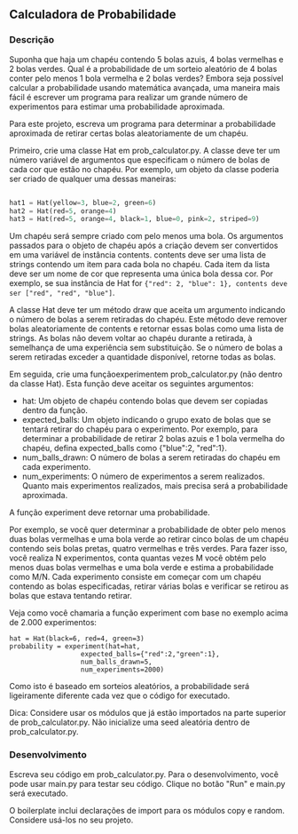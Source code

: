 ## Calculadora de Probabilidade

### Descrição 

Suponha que haja um chapéu contendo 5 bolas azuis, 4 bolas vermelhas e 2 bolas verdes. Qual é a probabilidade de um sorteio aleatório de 4 bolas conter pelo menos 1 bola vermelha e 2 bolas verdes? Embora seja possível calcular a probabilidade usando matemática avançada, uma maneira mais fácil é escrever um programa para realizar um grande número de experimentos para estimar uma probabilidade aproximada.

Para este projeto, escreva um programa para determinar a probabilidade aproximada de retirar certas bolas aleatoriamente de um chapéu.

Primeiro, crie uma classe Hat em prob_calculator.py. A classe deve ter um número variável de argumentos que especificam o número de bolas de cada cor que estão no chapéu. Por exemplo, um objeto da classe poderia ser criado de qualquer uma dessas maneiras:

```python

hat1 = Hat(yellow=3, blue=2, green=6)
hat2 = Hat(red=5, orange=4)
hat3 = Hat(red=5, orange=4, black=1, blue=0, pink=2, striped=9)

```

Um chapéu será sempre criado com pelo menos uma bola. Os argumentos passados para o objeto de chapéu após a criação devem ser convertidos em uma variável de instância contents. contents deve ser uma lista de strings contendo um item para cada bola no chapéu. Cada item da lista deve ser um nome de cor que representa uma única bola dessa cor. Por exemplo, se sua instância de Hat for `{"red": 2, "blue": 1}, contents deve ser ["red", "red", "blue"]`.

A classe Hat deve ter um método draw que aceita um argumento indicando o número de bolas a serem retiradas do chapéu. Este método deve remover bolas aleatoriamente de contents e retornar essas bolas como uma lista de strings. As bolas não devem voltar ao chapéu durante a retirada, à semelhança de uma experiência sem substituição. Se o número de bolas a serem retiradas exceder a quantidade disponível, retorne todas as bolas.

Em seguida, crie uma funçãoexperimentem prob_calculator.py (não dentro da classe Hat). Esta função deve aceitar os seguintes argumentos:

* hat: Um objeto de chapéu contendo bolas que devem ser copiadas dentro da função.
* expected_balls: Um objeto indicando o grupo exato de bolas que se tentará retirar do chapéu para o experimento. Por exemplo, para determinar a probabilidade de retirar 2 bolas azuis e 1 bola vermelha do chapéu, defina expected_balls como {"blue":2, "red":1}.
* num_balls_drawn: O número de bolas a serem retiradas do chapéu em cada experimento.
* num_experiments: O número de experimentos a serem realizados. Quanto mais experimentos realizados, mais precisa será a probabilidade aproximada.

A função experiment deve retornar uma probabilidade.

Por exemplo, se você quer determinar a probabilidade de obter pelo menos duas bolas vermelhas e uma bola verde ao retirar cinco bolas de um chapéu contendo seis bolas pretas, quatro vermelhas e três verdes. Para fazer isso, você realiza N experimentos, conta quantas vezes M você obtém pelo menos duas bolas vermelhas e uma bola verde e estima a probabilidade como M/N. Cada experimento consiste em começar com um chapéu contendo as bolas especificadas, retirar várias bolas e verificar se retirou as bolas que estava tentando retirar.

Veja como você chamaria a função experiment com base no exemplo acima de 2.000 experimentos:

```
hat = Hat(black=6, red=4, green=3)
probability = experiment(hat=hat,
                  expected_balls={"red":2,"green":1},
                  num_balls_drawn=5,
                  num_experiments=2000)

```

Como isto é baseado em sorteios aleatórios, a probabilidade será ligeiramente diferente cada vez que o código for executado.

Dica: Considere usar os módulos que já estão importados na parte superior de prob_calculator.py. Não inicialize uma seed aleatória dentro de prob_calculator.py.

### Desenvolvimento

Escreva seu código em prob_calculator.py. Para o desenvolvimento, você pode usar main.py para testar seu código. Clique no botão "Run" e main.py será executado.

O boilerplate inclui declarações de import para os módulos copy e random. Considere usá-los no seu projeto.